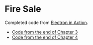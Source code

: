# Fire Sale

Completed code from [Electron in Action](http://bit.ly/electronjs).

- [Code from the end of Chapter 3](https://github.com/electron-in-action/firesale/tree/chapter-3)
- [Code from the end of Chapter 4](https://github.com/electron-in-action/firesale/tree/chapter-4)
